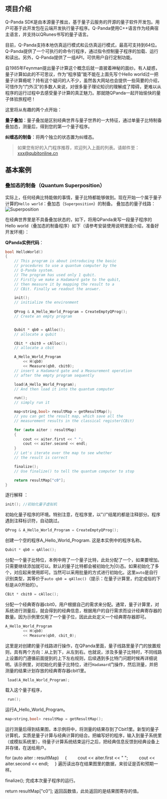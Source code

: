 ## 项目介绍
Q-Panda SDK是由本源量子推出，基于量子云服务的开源的量子软件开发包。用户可基于此开发包在云端开发执行量子程序。Q-Panda使用C++语言作为经典宿主语言，并支持以QRunes书写的量子语言。

目前，Q-Panda支持本地仿真运行模式和云仿真运行模式，最高可支持到64位。Q-Panda提供了一个可执行的命令行程序，通过指令控制量子程序的加载、运行和读出。另外，Q-Panda提供了一组API，可供用户自行定制功能。

自1985年Feynman提出量子计算这个概念后就一直披着神秘的面纱。有人疑惑，量子计算如此的不可思议，作为“程序猿”能不能在上面先写个Hello world过一把量子计算瘾呢？持有这个疑问的人不少，虽然各大网站也会提供一些简要的介绍，可惜作为“门外汉”的多数人来说，对很多量子理论知识的理解成了障碍，更难以从程序的运行过程中去感受量子计算的真正魅力。那就随QPanda一起开始愉快的量子体验旅程吧！

这里将从有趣的两个点开始：

**量子叠加**：量子叠加是区别经典世界与量子世界的一大特征，通过单量子比特制备叠加态，测量后，得到您的第一个量子程序。

**纠缠态的制备**：将两个独立的状态置为纠缠态。

> 如果您有好的入门程序推荐，欢迎列入上面的列表。请邮件至：xxx@qubitonline.cn



## 基本案例

### 叠加态的制备（Quantum Superposition）
实际上，任何经典比特能做的事情，量子比特都能够做到。现在开始一个属于量子计算的`Hello world`：叠加态（`Superposition`）的制备。
叠加态的量子线路：
 
![Superposition](https://images-cdn.shimo.im/J4Z1A72MxFE7CI1x/image.png)

在经典世界里是不具备叠加状态的，如下，将用QPanda来写一段量子程序的Hello world（叠加态的制备程序）如下（请参考安装使用说明里面介绍，准备好开发环境）：

**QPanda实例代码**：

```C++
bool HelloWorld()
{
	// This program is about introducing the basic
	// procedures to use a quantum computer by the
	// Q-Panda system.
	// The program has used only 1 qubit.
	// Firstly we make a Hadamard gate to the qubit,
	// then measure it by mapping the result to a 
	// CBit. Finally we readout the answer.

	init(); 
	// initialize the environment
    
	QProg & A_Hello_World_Program = CreateEmptyQProg();
	// Create an empty program


	Qubit * qb0 = qAlloc();
	// allocate a qubit

	CBit * cbit0 = cAlloc();
	// allocate a cbit

	A_Hello_World_Program
		<< H(qb0) 
		<< Measure(qb0, cbit0);
	// insert a Hadamard gate and a Measurement operation
	// after the empty program sequently

	load(A_Hello_World_Program);
	// And then load it into the quantum computer

    run();
	// simply run it

    map<string,bool> resultMap = getResultMap();
	// you can get the result map, which save all the
	// measurement results in the classical register(CBit)

    for (auto aiter : resultMap)
    {
        cout << aiter.first << " ";
        cout << aiter.second << endl;
    }
	// Let's iterate over the map to see whether
	// the result is correct

    finalize();
	// Use finalize() to tell the quantum computer to stop

    return resultMap["c0"];
}

```




逐行解释 ：
```C++
init(); //初始化量子虚拟机
```
初始化量子程序的环境。特别注意，在程序里，以"//"结尾的都是注释部分。程序遇到注释标识符，自动跳过。
```C++
QProg & A_Hello_World_Program = CreateEmptyQProg();
```
创建一个空的程序A_Hello_World_Program. 这是本实例中的程序名称。

```C++
Qubit * qb0 = qAlloc();
```
分配一个量子比特位，本例中用了一个量子比特，此处分配了一个，如果要增加。只需要继续添加就可以。默认的量子比特都会被初始化为$|0 \rangle$态。如果初始化了多个，对应起来使用即可。当然可以采用批量的方式进行初始化。这里`auto`是自行识别类型，其等价于`auto qb0 = qAlloc()`（提示：在量子计算里，约定成俗的下标是从0开始的）。

```C++
CBit * cbit0 = cAlloc();
```
分配一个经典寄存器cbit0，用户根据自己的需求来分配。通常，量子计算里，对系统进行测量后，就会得到的经典信息，根据用户的自行需求而设计经典寄存器的数量。因为示例里仅用了一个量子位，因此此处定义一个经典寄存器即可。
```C++
A_Hello_World_Program
		<< H(qb0) 
		<< Measure(qb0, cbit_0);
```
这里是对创建的量子线路进行操作，在QPanda里面，量子线路里量子门的放置规则，具有两个方向：从上到下，从左到右。也就说，涉及多量子比特时，不同线路上设置的门遵循前面提到的上下左右规则，后续遇到多比特门问题时候再详细说明。该示例里，对初始化的量子比特位，进行`Hadamard`门操作，然后测量，并把测量的结果计划存放的经典寄存器cbit1里。
```C++
 load(A_Hello_World_Program);
```
载入这个量子程序，
```C++
 run();
```
运行A_Hello_World_Program。

```C++
map<string,bool> resultMap = getResultMap();
```
运行测量后得到结果图，本示例将中，将测量的结果存到了Cbit1里。新型的量子计算机，实质是量子计算与经典计算的结合。把编写好的程序，输入到量子系统里（或模拟系统里），待量子计算系统结束运行之后，把经典信息反馈到经典设备上并存储，在送给用户。

for (auto aiter : resultMap)
    {
        cout << aiter.first << " ";
        cout << aiter.second << endl;
    }
遍历读出存在结果图里的数据，来验证是否和预期一样。

finalize();
完成本次量子程序的运行。

return resultMap["c0"];
返回函数值，此处返回的是结果图寄存的值。
